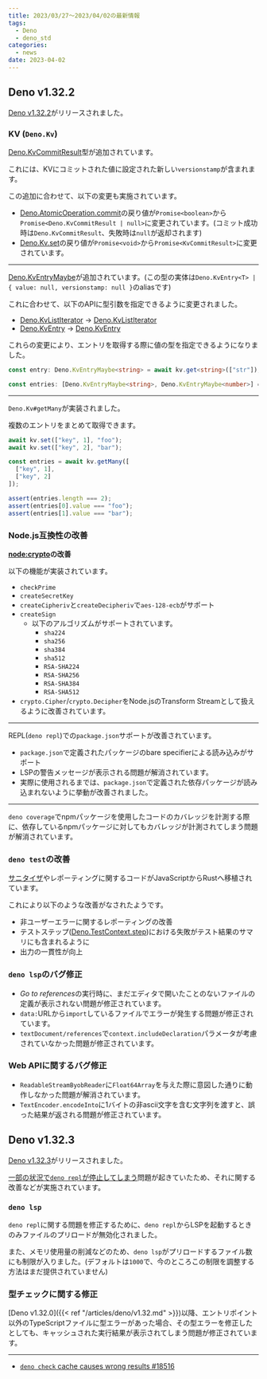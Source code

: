 ```yaml
---
title: 2023/03/27〜2023/04/02の最新情報
tags:
  - Deno
  - deno_std
categories:
  - news
date: 2023-04-02
---
```


## Deno v1.32.2

[Deno v1.32.2](https://github.com/denoland/deno/releases/tag/v1.32.2)がリリースされました。

### KV (`Deno.Kv`)

[Deno.KvCommitResult](https://deno.land/api@v1.32.2?s=Deno.KvCommitResult&unstable=)型が追加されています。

これには、KVにコミットされた値に設定された新しい`versionstamp`が含まれます。

この追加に合わせて、以下の変更も実施されています。

- [Deno.AtomicOperation.commit](https://deno.land/api@v1.32.2?s=Deno.AtomicOperation&unstable=)の戻り値が`Promise<boolean>`から`Promise<Deno.KvCommitResult | null>`に変更されています。(コミット成功時は`Deno.KvCommitResult`、失敗時は`null`が返却されます)
- [Deno.Kv.set](https://deno.land/api@v1.32.2?unstable=&s=Deno.Kv)の戻り値が`Promise<void>`から`Promise<KvCommitResult>`に変更されています。

---

[Deno.KvEntryMaybe<T>](https://deno.land/api@v1.32.2?s=Deno.KvEntryMaybe&unstable=)が追加されています。(この型の実体は`Deno.KvEntry<T> | { value: null, versionstamp: null }`のaliasです)

これに合わせて、以下のAPIに型引数を指定できるように変更されました。

- [Deno.KvListIterator](https://deno.land/api@v1.32.1?s=Deno.KvListIterator&unstable=) →  [Deno.KvListIterator<T>](https://deno.land/api@v1.32.2?s=Deno.KvListIterator&unstable=)
- [Deno.KvEntry](https://deno.land/api@v1.32.1?s=Deno.KvEntry&unstable=) →  [Deno.KvEntry<T>](https://deno.land/api@v1.32.2?s=Deno.KvEntry&unstable=)

これらの変更により、エントリを取得する際に値の型を指定できるようになりました。
            
```typescript
const entry: Deno.KvEntryMaybe<string> = await kv.get<string>(["str"]);

const entries: [Deno.KvEntryMaybe<string>, Deno.KvEntryMaybe<number>] = await kv.getMany<[string, number]>([["str"], ["n"]]);
```

---
            
`Deno.Kv#getMany`が実装されました。

複数のエントリをまとめて取得できます。

```javascript
await kv.set(["key", 1], "foo");
await kv.set(["key", 2], "bar");

const entries = await kv.getMany([
  ["key", 1],
  ["key", 2]
]);

assert(entries.length === 2);
assert(entries[0].value === "foo");
assert(entries[1].value === "bar");
```

### Node.js互換性の改善

**[node:crypto](https://nodejs.org/docs/latest-v18.x/api/crypto.html)の改善**

以下の機能が実装されています。

- `checkPrime`
- `createSecretKey`
- `createCipheriv`と`createDecipheriv`で`aes-128-ecb`がサポート
- `createSign`
  - 以下のアルゴリズムがサポートされています。
      - `sha224`
      - `sha256`
      - `sha384`
      - `sha512`
      - `RSA-SHA224`
      - `RSA-SHA256`
      - `RSA-SHA384`
      - `RSA-SHA512`
- `crypto.Cipher`/`crypto.Decipher`をNode.jsのTransform Streamとして扱えるように改善されています。

---

REPL(`deno repl`)での`package.json`サポートが改善されています。

- `package.json`で定義されたパッケージのbare specifierによる読み込みがサポート
- LSPの警告メッセージが表示される問題が解消されています。
- 実際に使用されるまでは、`package.json`で定義された依存パッケージが読み込まれないように挙動が改善されました。

---

`deno coverage`でnpmパッケージを使用したコードのカバレッジを計測する際に、依存しているnpmパッケージに対してもカバレッジが計測されてしまう問題が解消されています。

### `deno test`の改善

[サニタイザ](https://deno.land/manual@v1.32.2/basics/testing/sanitizers)やレポーティングに関するコードがJavaScriptからRustへ移植されています。

これにより以下のような改善がなされたようです。

- 非ユーザーエラーに関するレポーティングの改善
- テストステップ([Deno.TestContext.step](https://deno.land/api@v1.32.2?s=Deno.TestContext))における失敗がテスト結果のサマリにも含まれるように
- 出力の一貫性が向上

### `deno lsp`のバグ修正

- *Go to references*の実行時に、まだエディタで開いたことのないファイルの定義が表示されない問題が修正されています。
- `data:`URLから`import`しているファイルでエラーが発生する問題が修正されています。
- `textDocument/references`で`context.includeDeclaration`パラメータが考慮されていなかった問題が修正されています。

### Web APIに関するバグ修正

- `ReadableStreamByobReader`に`Float64Array`を与えた際に意図した通りに動作しなかった問題が解消されています。
- `TextEncoder.encodeInto`に1バイトの非ascii文字を含む文字列を渡すと、誤った結果が返される問題が修正されています。

## Deno v1.32.3

[Deno v1.32.3](https://github.com/denoland/deno/releases/tag/v1.32.3)がリリースされました。

[一部の状況で`deno repl`が停止してしまう](https://github.com/denoland/deno/issues/18538)問題が起きていたため、それに関する改善などが実施されています。

### `deno lsp`

`deno repl`に関する問題を修正するために、`deno repl`からLSPを起動するときのみファイルのプリロードが無効化されました。

また、メモリ使用量の削減などのため、`deno lsp`がプリロードするファイル数にも制限が入りました。(デフォルトは`1000`で、今のところこの制限を調整する方法はまだ提供されていません)

### 型チェックに関する修正

[Deno v1.32.0]({{< ref "/articles/deno/v1.32.md" >}})以降、エントリポイント以外のTypeScriptファイルに型エラーがあった場合、その型エラーを修正したとしても、キャッシュされた実行結果が表示されてしまう問題が修正されています。

---

- [`deno check` cache causes wrong results #18516](https://github.com/denoland/deno/issues/18516)
